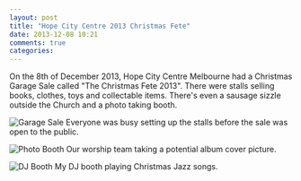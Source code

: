 ```yaml
---
layout: post
title: "Hope City Centre 2013 Christmas Fete"
date: 2013-12-08 10:21
comments: true
categories: 
---
```


On the 8th of December 2013, Hope City Centre Melbourne had a Christmas Garage Sale called "The Christmas Fete 2013".
There were stalls selling books, clothes, toys and collectable items. There's even a sausage sizzle outside the Church and a photo taking booth.

<p>
<img src="http://farm4.staticflickr.com/3795/11283591584_03a907315e_c.jpg" alt="Garage Sale" />
Everyone was busy setting up the stalls before the sale was open to the public.
</p>
<p>
<img src="http://farm4.staticflickr.com/3748/11283664153_006e72bb08_z.jpg" alt="Photo Booth" />
Our worship team taking a potential album cover picture.
</p>
<p>
<img src="http://farm4.staticflickr.com/3688/11283635453_18d6c96f09_c.jpg" alt="DJ Booth" />
My DJ booth playing Christmas Jazz songs.
</p>